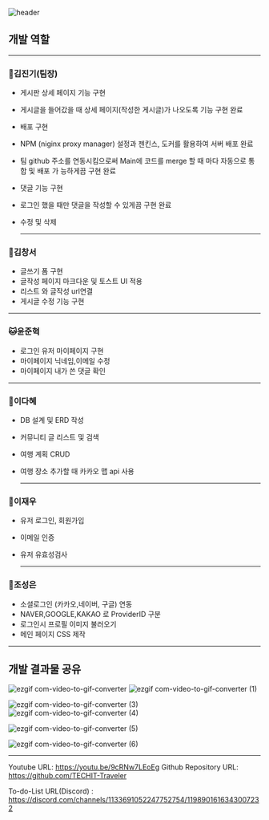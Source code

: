 ![header](https://capsule-render.vercel.app/api?type=waving&height=300&color=gradient&text=Traveler%20S2)

## 개발 역할

---

### :dog:김진기(팀장)

- 게시판 상세 페이지 기능 구현
- 게시글을 들어갔을 때 상세 페이지(작성한 게시글)가 나오도록 기능 구현 완료
- 배포 구현
- NPM (niginx proxy manager) 설정과 젠킨스, 도커를 활용하여 서버 배포 완료
- 팀 github 주소를  연동시킴으로써 Main에 코드를 merge 할 때 마다 자동으로 통합 및 배포 가 능하게끔 구현 완료
- 댓글 기능 구현
- 로그인 했을 때만 댓글을 작성할 수 있게끔 구현 완료
- 수정 및 삭제
    
    ---
    

### :baby_chick:김창서

- 글쓰기 폼 구현
- 글작성 페이지 마크다운 및 토스트 UI 적용
- 리스트 와 글작성 url연결
- 게시글 수정 기능 구현

---

### :cat:윤준혁

- 로그인 유저 마이페이지 구현
- 마이페이지 닉네임,이메일 수정
- 마이페이지 내가 쓴 댓글 확인

---

### :rabbit:이다혜

- DB 설계 및 ERD 작성
- 커뮤니티 글 리스트 및 검색
- 여행 계획 CRUD
- 여행 장소 추가할 때 카카오 맵 api 사용
    
    ---
    

### :wolf:이재우

- 유저 로그인, 회원가입
- 이메일 인증
- 유저 유효성검사
    
    ---
    

### :hamster:조성은

- 소셜로그인  (카카오,네이버, 구글) 연동
- NAVER,GOOGLE,KAKAO 로 ProviderID 구분
- 로그인시 프로필 이미지 불러오기
- 메인 페이지 CSS 제작

---


## 개발 결과물 공유
![ezgif com-video-to-gif-converter](https://github.com/TECHIT-Traveler/traveler/assets/130129061/f0844610-8a47-4986-905e-c7a556a876e4)
![ezgif com-video-to-gif-converter (1)](https://github.com/TECHIT-Traveler/traveler/assets/130129061/ae2f51d5-a22b-4a37-bea2-f9e2c41445e3)

![ezgif com-video-to-gif-converter (3)](https://github.com/TECHIT-Traveler/traveler/assets/130129061/c3e20120-327b-4543-9b92-037690b294c1)
![ezgif com-video-to-gif-converter (4)](https://github.com/TECHIT-Traveler/traveler/assets/130129061/395d337c-28a6-4128-a316-959930771261)

![ezgif com-video-to-gif-converter (5)](https://github.com/TECHIT-Traveler/traveler/assets/130129061/645c46cf-66e2-4539-9e96-eef381122a97)

![ezgif com-video-to-gif-converter (6)](https://github.com/TECHIT-Traveler/traveler/assets/130129061/3d2b24a2-bc53-42a1-bbc3-ccb2861cbda9)

---
Youtube URL: https://youtu.be/9cRNw7LEoEg
Github Repository URL: https://github.com/TECHIT-Traveler

To-do-List URL(Discord) : https://discord.com/channels/1133691052247752754/1198901616343007232

